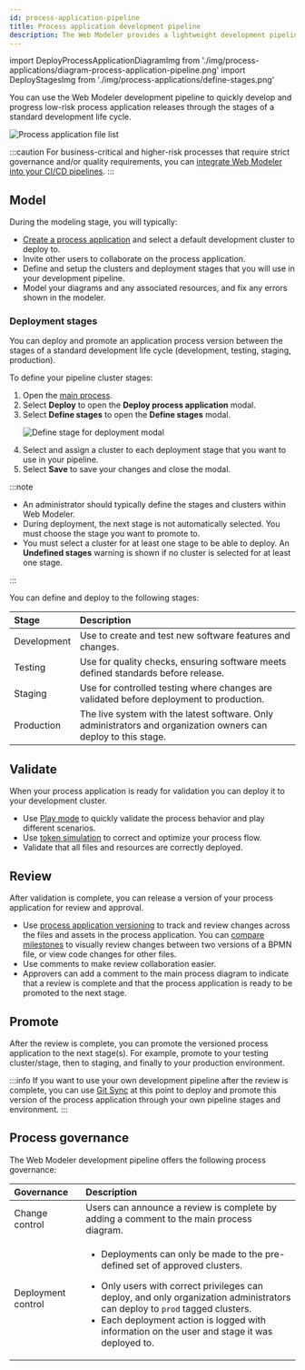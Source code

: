 ```yaml
---
id: process-application-pipeline
title: Process application development pipeline
description: The Web Modeler provides a lightweight development pipeline you can use to quickly develop and progress low-risk process application releases through the stages of a standard development life cycle.
---
```


import DeployProcessApplicationDiagramImg from './img/process-applications/diagram-process-application-pipeline.png'
import DeployStagesImg from './img/process-applications/define-stages.png'

You can use the Web Modeler development pipeline to quickly develop and progress low-risk process application releases through the stages of a standard development life cycle.

<p><img src={DeployProcessApplicationDiagramImg} alt="Process application file list" /></p>

:::caution
For business-critical and higher-risk processes that require strict governance and/or quality requirements, you can [integrate Web Modeler into your CI/CD pipelines](/docs/guides/devops-lifecycle/integrate-web-modeler-in-ci-cd.md).
:::

## Model

During the modeling stage, you will typically:

- [Create a process application](create-a-process-application.md) and select a default development cluster to deploy to.
- Invite other users to collaborate on the process application.
- Define and setup the clusters and deployment stages that you will use in your development pipeline.
- Model your diagrams and any associated resources, and fix any errors shown in the modeler.

### Deployment stages

You can deploy and promote an application process version between the stages of a standard development life cycle (development, testing, staging, production).

To define your pipeline cluster stages:

1. Open the [main process](create-a-process-application.md#main-process).
1. Select **Deploy** to open the **Deploy process application** modal.
1. Select **Define stages** to open the **Define stages** modal.
   <p><img src={DeployStagesImg} alt="Define stage for deployment modal" /></p>
1. Select and assign a cluster to each deployment stage that you want to use in your pipeline.
1. Select **Save** to save your changes and close the modal.

:::note

- An administrator should typically define the stages and clusters within Web Modeler.
- During deployment, the next stage is not automatically selected. You must choose the stage you want to promote to.
- You must select a cluster for at least one stage to be able to deploy. An **Undefined stages** warning is shown if no cluster is selected for at least one stage.

:::

You can define and deploy to the following stages:

| Stage       | Description                                                                                                     |
| :---------- | :-------------------------------------------------------------------------------------------------------------- |
| Development | Use to create and test new software features and changes.                                                       |
| Testing     | Use for quality checks, ensuring software meets defined standards before release.                               |
| Staging     | Use for controlled testing where changes are validated before deployment to production.                         |
| Production  | The live system with the latest software. Only administrators and organization owners can deploy to this stage. |

## Validate

When your process application is ready for validation you can deploy it to your development cluster.

- Use [Play mode](play-your-process.md) to quickly validate the process behavior and play different scenarios.
- Use [token simulation](token-simulation.md) to correct and optimize your process flow.
- Validate that all files and resources are correctly deployed.

## Review

After validation is complete, you can release a version of your process application for review and approval.

- Use [process application versioning](process-application-versioning.md) to track and review changes across the files and assets in the process application. You can [compare milestones](/docs/components/modeler/web-modeler/milestones.md#compare-milestones) to visually review changes between two versions of a BPMN file, or view code changes for other files.
- Use comments to make review collaboration easier.
- Approvers can add a comment to the main process diagram to indicate that a review is complete and that the process application is ready to be promoted to the next stage.

## Promote

After the review is complete, you can promote the versioned process application to the next stage(s). For example, promote to your testing cluster/stage, then to staging, and finally to your production environment.

:::info
If you want to use your own development pipeline after the review is complete, you can use [Git Sync](git-sync.md) at this point to deploy and promote this version of the process application through your own pipeline stages and environment.
:::

## Process governance

The Web Modeler development pipeline offers the following process governance:

| Governance         | Description                                                                                                                                                                                                                                                                                                                                     |
| :----------------- | :---------------------------------------------------------------------------------------------------------------------------------------------------------------------------------------------------------------------------------------------------------------------------------------------------------------------------------------------- |
| Change control     | Users can announce a review is complete by adding a comment to the main process diagram.                                                                                                                                                                                                                                                        |
| Deployment control | <p><ul><li><p>Deployments can only be made to the pre-defined set of approved clusters.</p></li><li>Only users with correct privileges can deploy, and only organization administrators can deploy to `prod` tagged clusters.</li><li>Each deployment action is logged with information on the user and stage it was deployed to.</li></ul></p> |
